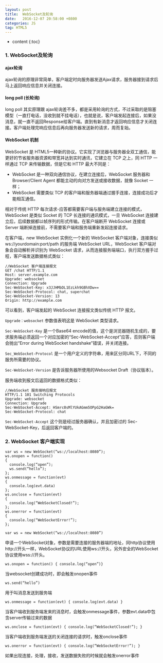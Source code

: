```yaml
---
layout: post
title:  WebSocket及轮询
date:   2016-12-07 20:58:00 +0800
categories: JS
tag: HTML5
---
```


* content
{:toc}

### 1. WebSocket及轮询

#### **ajax轮询**

ajax轮询的原理非常简单，客户端定时向服务器发送Ajax请求，服务器接到请求后马上返回响应信息并关闭连接。

#### **long poll (长轮询)**

long poll 其实原理跟 ajax轮询差不多，都是采用轮询的方式，不过采取的是阻塞模型（一直打电话，没收到就不挂电话），也就是说，客户端发起连接后，如果没消息，就一直不返回Response给客户端。直到有新消息才返回响应信息才关闭连接。客户端处理完响应信息后再向服务器发送新的请求，周而复始。

#### **WebSocket 机制**

WebSocket 是 HTML5一种新的协议。它实现了浏览器与服务器全双工通信，能更好的节省服务器资源和带宽并达到实时通讯，它建立在 TCP 之上，同 HTTP 一样通过 TCP 来传输数据，但是它和 HTTP 最大不同是：

- WebSocket 是一种双向通信协议，在建立连接后，WebSocket 服务器和 Browser/Client Agent 都能主动的向对方发送或接收数据，就像 Socket 一样；
- WebSocket 需要类似 TCP 的客户端和服务器端通过握手连接，连接成功后才能相互通信。

相对于传统 HTTP 每次请求-应答都需要客户端与服务端建立连接的模式，WebSocket 是类似 Socket 的 TCP 长连接的通讯模式，一旦 WebSocket 连接建立后，后续数据都以帧序列的形式传输。在客户端断开 WebSocket 连接或 Server 端断掉连接前，不需要客户端和服务端重新发起连接请求。

在客户端，new WebSocket 实例化一个新的 WebSocket 客户端对象，连接类似 ws://yourdomain:port/path 的服务端 WebSocket URL，WebSocket 客户端对象会自动解析并识别为 WebSocket 请求，从而连接服务端端口，执行双方握手过程，客户端发送数据格式类似：

	//WebSocket 客户端连接报文
	GET /chat HTTP/1.1
	Host: server.example.com
	Upgrade: websocket
	Connection: Upgrade
	Sec-WebSocket-Key: x3JJHMbDL1EzLkh9GBhXDw==
	Sec-WebSocket-Protocol: chat, superchat
	Sec-WebSocket-Version: 13
	Origin: http://example.com

可以看到，客户端发起的 WebSocket 连接报文类似传统 HTTP 报文。

`Upgrade：websocket` 参数值表明这是 WebSocket 类型请求。 

`Sec-WebSocket-Key` 是一个Base64 encode的值，这个是浏览器随机生成的，要求服务端必须返回一个对应加密的“Sec-WebSocket-Accept”应答，否则客户端会抛出“Error during WebSocket handshake”错误，并关闭连接。

`Sec_WebSocket-Protocol` 是一个用户定义的字符串，用来区分同URL下，不同的服务所需要的协议。

`Sec-WebSocket-Version` 是告诉服务器所使用的Websocket Draft（协议版本）。

服务端收到报文后返回的数据格式类似：

	//WebSocket 服务端响应报文
	HTTP/1.1 101 Switching Protocols
	Upgrade: websocket
	Connection: Upgrade
	Sec-WebSocket-Accept: HSmrc0sMlYUkAGmm5OPpG2HaGWk=
	Sec-WebSocket-Protocol: chat

`Sec-WebSocket-Accept` 这个则是经过服务器确认，并且加密过的 Sec-WebSocket-Key，后返回客户端的。

### 2. WebSocket 客户端实现

	var ws = new WebSocket(“ws://localhost:8080”);
	ws.onopen = function()
	{
	  console.log(“open”);
	  ws.send(“hello”);
	};
	ws.onmessage = function(evt)
	{
	  console.log(evt.data)
	};
	ws.onclose = function(evt)
	{
	  console.log(“WebSocketClosed!”);
	};
	ws.onerror = function(evt)
	{
	  console.log(“WebSocketError!”);
	};

`var ws = new WebSocket(“ws://localhost:8080”)`

申请一个WebSocket对象，参数是需要连接的服务器端的地址，同http协议使用http://开头一样，WebSocket协议的URL使用ws://开头，另外安全的WebSocket协议使用wss://开头。

`ws.onopen = function() { console.log(“open”)}`

当websocket创建成功时，即会触发onopen事件

`ws.send(“hello”)`

用于叫消息发送到服务端 

`ws.onmessage = function(evt) { console.log(evt.data) }`

当客户端收到服务端发来的消息时，会触发onmessage事件，参数evt.data中包含server传输过来的数据

`ws.onclose = function(evt) { console.log(“WebSocketClosed!”); }`

当客户端收到服务端发送的关闭连接的请求时，触发onclose事件

`ws.onerror = function(evt) { console.log(“WebSocketError!”); }`

如果出现连接，处理，接收，发送数据失败的时候就会触发onerror事件
